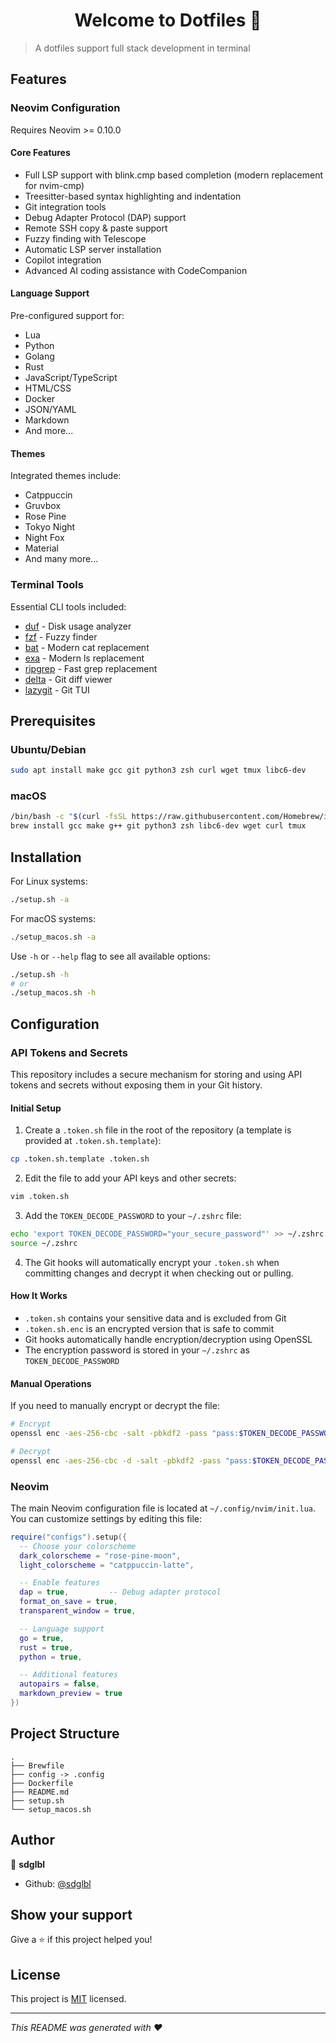 <h1 align="center">Welcome to Dotfiles 👋</h1>
<p>
</p>

> A dotfiles support full stack development in terminal

## Features

### Neovim Configuration

Requires Neovim >= 0.10.0

#### Core Features

- Full LSP support with blink.cmp based completion (modern replacement for nvim-cmp)
- Treesitter-based syntax highlighting and indentation
- Git integration tools
- Debug Adapter Protocol (DAP) support
- Remote SSH copy & paste support
- Fuzzy finding with Telescope
- Automatic LSP server installation
- Copilot integration
- Advanced AI coding assistance with CodeCompanion

#### Language Support

Pre-configured support for:

- Lua
- Python
- Golang
- Rust
- JavaScript/TypeScript
- HTML/CSS
- Docker
- JSON/YAML
- Markdown
- And more...

#### Themes

Integrated themes include:

- Catppuccin
- Gruvbox
- Rose Pine
- Tokyo Night
- Night Fox
- Material
- And many more...

### Terminal Tools

Essential CLI tools included:

- [duf](https://github.com/muesli/duf) - Disk usage analyzer
- [fzf](https://github.com/junegunn/fzf) - Fuzzy finder
- [bat](https://github.com/sharkdp/bat) - Modern cat replacement
- [exa](https://github.com/ogham/exa) - Modern ls replacement
- [ripgrep](https://github.com/BurntSushi/ripgrep) - Fast grep replacement
- [delta](https://github.com/dandavison/delta) - Git diff viewer
- [lazygit](https://github.com/jesseduffield/lazygit) - Git TUI

## Prerequisites

### Ubuntu/Debian

```bash
sudo apt install make gcc git python3 zsh curl wget tmux libc6-dev
```

### macOS

```bash
/bin/bash -c "$(curl -fsSL https://raw.githubusercontent.com/Homebrew/install/HEAD/install.sh)"
brew install gcc make g++ git python3 zsh libc6-dev wget curl tmux
```

## Installation

For Linux systems:

```sh
./setup.sh -a
```

For macOS systems:

```sh
./setup_macos.sh -a
```

Use `-h` or `--help` flag to see all available options:

```sh
./setup.sh -h
# or
./setup_macos.sh -h
```

## Configuration

### API Tokens and Secrets

This repository includes a secure mechanism for storing and using API tokens and secrets without exposing them in your Git history.

#### Initial Setup

1. Create a `.token.sh` file in the root of the repository (a template is provided at `.token.sh.template`):

```bash
cp .token.sh.template .token.sh
```

2. Edit the file to add your API keys and other secrets:

```bash
vim .token.sh
```

3. Add the `TOKEN_DECODE_PASSWORD` to your `~/.zshrc` file:

```bash
echo 'export TOKEN_DECODE_PASSWORD="your_secure_password"' >> ~/.zshrc
source ~/.zshrc
```

4. The Git hooks will automatically encrypt your `.token.sh` when committing changes and decrypt it when checking out or pulling.

#### How It Works

- `.token.sh` contains your sensitive data and is excluded from Git
- `.token.sh.enc` is an encrypted version that is safe to commit
- Git hooks automatically handle encryption/decryption using OpenSSL
- The encryption password is stored in your `~/.zshrc` as `TOKEN_DECODE_PASSWORD`

#### Manual Operations

If you need to manually encrypt or decrypt the file:

```bash
# Encrypt
openssl enc -aes-256-cbc -salt -pbkdf2 -pass "pass:$TOKEN_DECODE_PASSWORD" -in .token.sh -out .token.sh.enc

# Decrypt
openssl enc -aes-256-cbc -d -salt -pbkdf2 -pass "pass:$TOKEN_DECODE_PASSWORD" -in .token.sh.enc -out .token.sh
```

### Neovim

The main Neovim configuration file is located at `~/.config/nvim/init.lua`. You can customize settings by editing this file:

```lua
require("configs").setup({
  -- Choose your colorscheme
  dark_colorscheme = "rose-pine-moon",
  light_colorscheme = "catppuccin-latte",

  -- Enable features
  dap = true,         -- Debug adapter protocol
  format_on_save = true,
  transparent_window = true,

  -- Language support
  go = true,
  rust = true,
  python = true,

  -- Additional features
  autopairs = false,
  markdown_preview = true
})
```

## Project Structure

```
.
├── Brewfile
├── config -> .config
├── Dockerfile
├── README.md
├── setup.sh
└── setup_macos.sh
```

## Author

👤 **sdglbl**

- Github: [@sdglbl](https://github.com/sdglbl)

## Show your support

Give a ⭐️ if this project helped you!

## License

This project is [MIT](LICENSE) licensed.

---

_This README was generated with ❤️_
